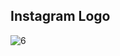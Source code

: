 ## Instagram Logo

![6](https://user-images.githubusercontent.com/88143329/183094434-10e8786b-db3e-43b3-8309-92b35181d5f8.png)
